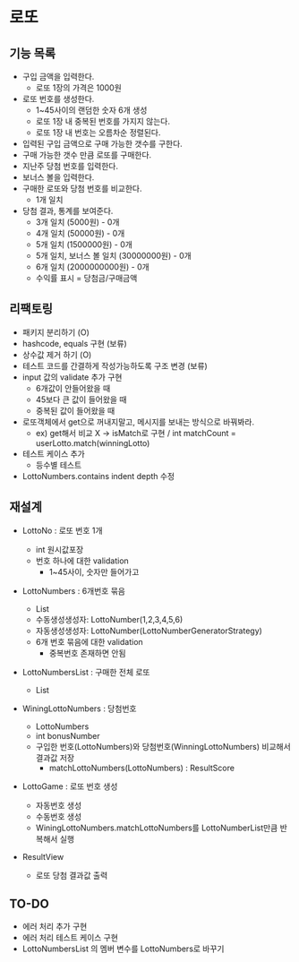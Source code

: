 # 로또
## 기능 목록
* 구입 금액을 입력한다.
  * 로또 1장의 가격은 1000원
* 로또 번호를 생성한다.
  * 1~45사이의 랜덤한 숫자 6개 생성
  * 로또 1장 내 중복된 번호를 가지지 않는다.
  * 로또 1장 내 번호는 오름차순 정렬된다.
* 입력된 구입 금액으로 구매 가능한 갯수를 구한다. 
* 구매 가능한 갯수 만큼 로또를 구매한다.
* 지난주 당첨 번호를 입력한다.
* 보너스 볼을 입력한다.
* 구매한 로또와 당첨 번호를 비교한다.
  * 1개 일치
* 당첨 결과, 통계를 보여준다.
  * 3개 일치 (5000원) - 0개
  * 4개 일치 (50000원) - 0개
  * 5개 일치 (1500000원) - 0개
  * 5개 일치, 보너스 볼 일치 (30000000원) - 0개
  * 6개 일치 (2000000000원) - 0개
  * 수익률 표시 = 당첨금/구매금액
  
## 리팩토링
* 패키지 분리하기 (O)
* hashcode, equals 구현 (보류)
* 상수값 제거 하기 (O)
* 테스트 코드를 간결하게 작성가능하도록 구조 변경 (보류)
* input 값의 validate 추가 구현
  * 6개값이 안들어왔을 때
  * 45보다 큰 값이 들어왔을 때
  * 중복된 값이 들어왔을 때
* 로또객체에서 get으로 꺼내지말고, 메시지를 보내는 방식으로 바꿔봐라. 
  * ex) get해서 비교 X -> isMatch로 구현 / int matchCount = userLotto.match(winningLotto)
* 테스트 케이스 추가
  * 등수별 테스트
* LottoNumbers.contains indent depth 수정

## 재설계
* LottoNo : 로또 번호 1개
  * int 원시값포장
  * 번호 하나에 대한 validation
    * 1~45사이, 숫자만 들어가고

* LottoNumbers : 6개번호 묶음  
  * List<LottoNo>  
  * 수동생성생성자: LottoNumber(1,2,3,4,5,6)
  * 자동생성생성자: LottoNumber(LottoNumberGeneratorStrategy)
  * 6개 번호 묶음에 대한 validation
    * 중복번호 존재하면 안됨

* LottoNumbersList : 구매한 전체 로또
  * List<LottoNumbers>
  
* WiningLottoNumbers : 당첨번호
  * LottoNumbers
  * int bonusNumber
  * 구입한 번호(LottoNumbers)와 당첨번호(WinningLottoNumbers) 비교해서 결과값 저장
    * matchLottoNumbers(LottoNumbers) : ResultScore

* LottoGame : 로또 번호 생성
  * 자동번호 생성
  * 수동번호 생성
  * WiningLottoNumbers.matchLottoNumbers를 LottoNumberList만큼 반복해서 실행
  
* ResultView
  * 로또 당첨 결과값 출력

## TO-DO
* 에러 처리 추가 구현
* 에러 처리 테스트 케이스 구현
* LottoNumbersList 의 멤버 변수를 LottoNumbers로 바꾸기
